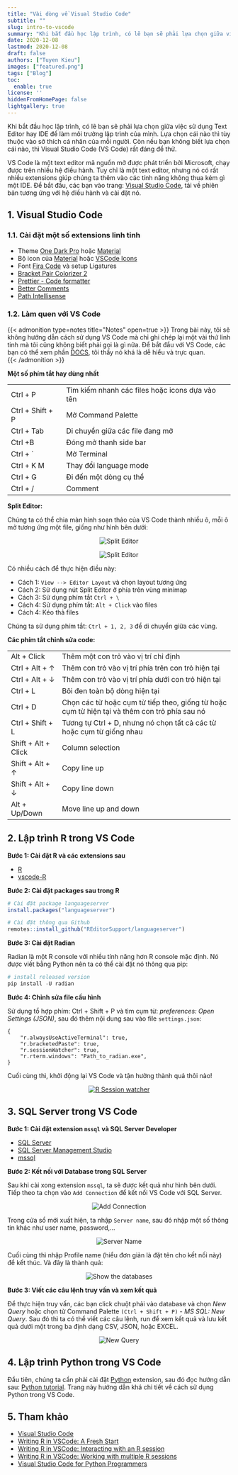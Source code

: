 ```yaml
---
title: "Vài dòng về Visual Studio Code"
subtitle: ""
slug: intro-to-vscode
summary: "Khi bắt đầu học lập trình, có lẽ bạn sẽ phải lựa chọn giữa việc sử dụng Text Editor hay IDE để làm môi trường lập trình của mình. Lựa chọn cái nào thì tùy thuộc vào sở thích cá nhân của mỗi người. Còn nếu bạn không biết..."
date: 2020-12-08
lastmod: 2020-12-08
draft: false
authors: ["Tuyen Kieu"]
images: ["featured.png"]
tags: ["Blog"]
toc:
  enable: true
license: ''  
hiddenFromHomePage: false
lightgallery: true
---
```


Khi bắt đầu học lập trình, có lẽ bạn sẽ phải lựa chọn giữa việc sử dụng Text Editor hay IDE để làm môi trường lập trình của mình. Lựa chọn cái nào thì tùy thuộc vào sở thích cá nhân của mỗi người. Còn nếu bạn không biết lựa chọn cái nào, thì Visual Studio Code (VS Code) rất đáng để thử.

VS Code là một text editor mã nguồn mở được phát triển bởi Microsoft, chạy được trên nhiều hệ điều hành. Tuy chỉ là một text editor, nhưng nó có rất nhiều extensions giúp chúng ta thêm vào các tính năng không thua kém gì một IDE. Để bắt đầu, các bạn vào trang: [Visual Studio Code](https://code.visualstudio.com/), tải về phiên bản tương ứng với hệ điều hành và cài đặt nó.

## 1. Visual Studio Code

### 1.1. Cài đặt một số extensions linh tinh

- Theme [One Dark Pro](https://marketplace.visualstudio.com/items?itemName=zhuangtongfa.Material-theme) hoặc [Material](https://marketplace.visualstudio.com/items?itemName=Equinusocio.vsc-material-theme)
- Bộ icon của [Material](https://marketplace.visualstudio.com/items?itemName=PKief.material-icon-theme) hoặc [VSCode Icons](https://marketplace.visualstudio.com/items?itemName=vscode-icons-team.vscode-icons)
- Font [Fira Code](https://github.com/tonsky/FiraCode) và setup Ligatures
- [Bracket Pair Colorizer 2](https://marketplace.visualstudio.com/items?itemName=CoenraadS.bracket-pair-colorizer-2)
- [Prettier - Code formatter](https://marketplace.visualstudio.com/items?itemName=esbenp.prettier-vscode)
- [Better Comments](https://marketplace.visualstudio.com/items?itemName=aaron-bond.better-comments)
- [Path Intellisense](https://marketplace.visualstudio.com/items?itemName=christian-kohler.path-intellisense)

### 1.2. Làm quen với VS Code

{{< admonition type=notes title="Notes" open=true >}}
Trong bài này, tôi sẽ không hướng dẫn cách sử dụng VS Code mà chỉ ghi chép lại một vài thứ linh tinh mà tôi cũng không biết phải gọi là gì nữa. Để bắt đầu với VS Code, các bạn có thể xem phần [DOCS](https://code.visualstudio.com/docs), tôi thấy nó khá là dễ hiểu và trực quan.    
{{< /admonition >}}

**Một số phím tắt hay dùng nhất**

|||
|-|-|
|Ctrl + P| Tìm kiếm nhanh các files hoặc icons dựa vào tên|
|Ctrl + Shift + P| Mở Command Palette|
|Ctrl + Tab| Di chuyển giữa các file đang mở|
|Ctrl +B| Đóng mở thanh side bar|
|Ctrl + `| Mở Terminal|
|Ctrl + K M| Thay đổi language mode|
|Ctrl + G| Đi đến một dòng cụ thể|
|Ctrl + /| Comment|

**Split Editor:**

Chúng ta có thể chia màn hình soạn thảo của VS Code thành nhiều ô, mỗi ô mở tương ứng một file, giống như hình bên dưới:

<p align="center"><img src="sidebyside.png" alt="Split Editor" style="max-width:100%"></p>

<p align="center"><img src="grid-layout.gif" alt="Split Editor" style="max-width:100%"></p>

Có nhiều cách để thực hiện điều này:

- Cách 1: `View --> Editor Layout` và chọn layout tương ứng
- Cách 2: Sử dụng nút Split Editor ở phía trên vùng minimap
- Cách 3: Sử dụng phím tắt `Ctrl + \`
- Cách 4: Sử dụng phím tắt: `Alt + Click` vào files
- Cách 4: Kéo thả files

Chúng ta sử dụng phím tắt: `Ctrl + 1, 2, 3` để di chuyển giữa các vùng.

**Các phím tắt chỉnh sửa code:**

|||
|----|-|
|Alt + Click| Thêm một con trỏ vào vị trí chỉ định|
|Ctrl + Alt + &#8593;| Thêm con trỏ vào vị trí phía trên con trỏ hiện tại|
|Ctrl + Alt + &#8595;| Thêm con trỏ vào vị trí phía dưới con trỏ hiện tại|
|Ctrl + L| Bôi đen toàn bộ dòng hiện tại|
|Ctrl + D| Chọn các từ hoặc cụm từ tiếp theo, giống từ hoặc cụm từ hiện tại và thêm con trỏ phía sau nó|
|Ctrl + Shift + L| Tương tự Ctrl + D, nhưng nó chọn tất cả các từ hoặc cụm từ giống nhau|
|Shift + Alt + Click| Column selection|
|Shift + Alt + &#8593;| Copy line up|
|Shift + Alt + &#8595;| Copy line down|
|Alt + Up/Down| Move line up and down|

## 2. Lập trình R trong VS Code

**Bước 1: Cài đặt R và các extensions sau** 

- [R](https://www.r-project.org/)
- [vscode-R](https://marketplace.visualstudio.com/items?itemName=Ikuyadeu.r)

**Bước 2: Cài đặt packages sau trong R**

```r
# Cài đặt package languageserver
install.packages("languageserver")

# Cài đặt thông qua Github
remotes::install_github("REditorSupport/languageserver")
```

**Bước 3: Cài đặt Radian**

Radian là một R console với nhiều tính năng hơn R console mặc định. Nó được viết bằng Python nên ta có thể cài đặt nó thông qua pip:

```python
# install released version
pip install -U radian
```

**Bước 4: Chỉnh sửa file cấu hình**

Sử dụng tổ hợp phím: Ctrl + Shift + P và tìm cụm từ: *preferences: Open Settings (JSON)*, sau đó thêm nội dung sau vào file `settings.json`:

```
{
    "r.alwaysUseActiveTerminal": true,
    "r.bracketedPaste": true,
    "r.sessionWatcher": true,
    "r.rterm.windows": "Path_to_radian.exe", 
}
```

Cuối cùng thì, khởi động lại VS Code và tận hưởng thành quả thôi nào!

<p align="center"><a href="https://github.com/Ikuyadeu/vscode-R/wiki/R-Session-watcher"><img src="r-session-watcher.gif" alt="R Session watcher" style="max-width:100%"></a></p>

## 3. SQL Server trong VS Code

**Bước 1: Cài đặt extension `mssql` và SQL Server Developer**

- [SQL Server](https://www.microsoft.com/en-us/sql-server/sql-server-downloads)
- [SQL Server Management Studio](https://docs.microsoft.com/en-us/sql/ssms/download-sql-server-management-studio-ssms?view=sql-server-ver15)
- [mssql](https://marketplace.visualstudio.com/items?itemName=ms-mssql.mssql)

**Bước 2: Kết nối với Database trong SQL Server** 

Sau khi cài xong extension `mssql`, ta sẽ được kết quả như hình bên dưới. Tiếp theo ta chọn vào `Add Connection` để kết nối VS Code với SQL Server. 

<p align="center"><img src="con1.png" alt="Add Connection" style="max-width:100%"></p>

Trong cửa sổ mới xuất hiện, ta nhập `Server name`, sau đó nhập một số thông tin khác như user name, password,...

<p align="center"><img src="con2.png" alt="Server Name" style="max-width:100%"></p>

Cuối cùng thì nhập Profile name (hiểu đơn giản là đặt tên cho kết nối này) để kết thúc. Và đây là thành quả:

<p align="center"><img src="con3.png" alt="Show the databases" style="max-width:100%"></p>

**Bước 3: Viết các câu lệnh truy vấn và xem kết quả**

Để thực hiện truy vấn, các bạn click chuột phải vào database và chọn *New Query* hoặc chọn từ Command Palette `(Ctrl + Shift + P)` - *MS SQL: New Query*. Sau đó thì ta có thể viết các câu lệnh, run để xem kết quả và lưu kết quả dưới một trong ba định dạng CSV, JSON, hoặc EXCEL.

<p align="center"><img src="query1.png" alt="New Query" style="max-width:100%"></p>

## 4. Lập trình Python trong VS Code

Đầu tiên, chúng ta cần phải cài đặt [Python](https://marketplace.visualstudio.com/items?itemName=ms-python.python) extension, sau đó đọc hướng dẫn sau: [Python tutorial](https://code.visualstudio.com/docs/python/python-tutorial). Trang này hướng dẫn khá chi tiết về cách sử dụng Python trong VS Code.

## 5. Tham khảo

- [Visual Studio Code](https://code.visualstudio.com/docs)
- [Writing R in VSCode: A Fresh Start](https://renkun.me/2019/12/11/writing-r-in-vscode-a-fresh-start/)
- [Writing R in VSCode: Interacting with an R session](https://renkun.me/2019/12/26/writing-r-in-vscode-interacting-with-an-r-session/)
- [Writing R in VSCode: Working with multiple R sessions](https://renkun.me/2020/04/14/writing-r-in-vscode-working-with-multiple-r-sessions/)
- [Visual Studio Code for Python Programmers](https://learning.oreilly.com/library/view/visual-studio-code/9781119773368/)
